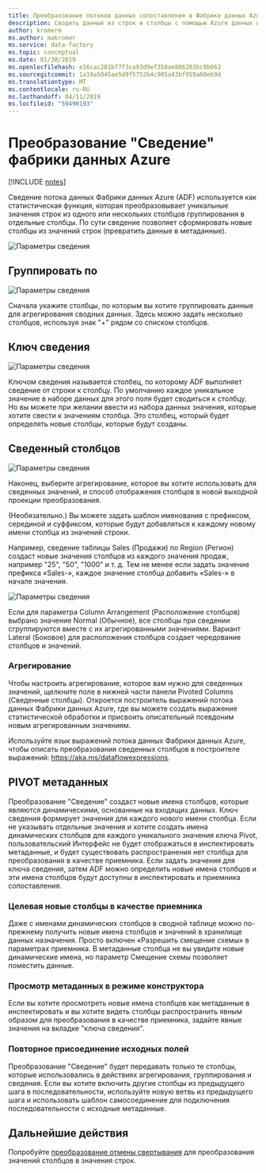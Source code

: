 ```yaml
---
title: Преобразование потоков данных сопоставления в Фабрике данных Azure с помощью функции сведения
description: Сводить данные из строк и столбцы с помощью Azure данных фабрики сопоставление данных потока преобразование «Сведение»
author: kromerm
ms.author: makromer
ms.service: data-factory
ms.topic: conceptual
ms.date: 01/30/2019
ms.openlocfilehash: e16cac281b77f3ca93d9ef358ae806203bc8b663
ms.sourcegitcommit: 1a19a5845ae5d9f5752b4c905a43bf959a60eb9d
ms.translationtype: MT
ms.contentlocale: ru-RU
ms.lasthandoff: 04/11/2019
ms.locfileid: "59490193"
---
```

# <a name="azure-data-factory-pivot-transformation"></a>Преобразование "Сведение" фабрики данных Azure
[!INCLUDE [notes](../../includes/data-factory-data-flow-preview.md)]

Сведение потока данных Фабрики данных Azure (ADF) используется как статистическая функция, которая преобразовывает уникальные значения строк из одного или нескольких столбцов группирования в отдельные столбцы. По сути сведение позволяет сформировать новые столбцы из значений строк (превратить данные в метаданные).

![Параметры сведения](media/data-flow/pivot1.png "Сведение 1")

## <a name="group-by"></a>Группировать по

![Параметры сведения](media/data-flow/pivot2.png "Сведение 2")

Сначала укажите столбцы, по которым вы хотите группировать данные для агрегирования сводных данных. Здесь можно задать несколько столбцов, используя знак "+" рядом со списком столбцов.

## <a name="pivot-key"></a>Ключ сведения

![Параметры сведения](media/data-flow/pivot3.png "Сведение 3")

Ключом сведения называется столбец, по которому ADF выполняет сведение от строки к столбцу. По умолчанию каждое уникальное значение в наборе данных для этого поля будет сводиться к столбцу. Но вы можете при желании ввести из набора данных значения, которые хотите свести к значениям столбца. Это столбец, который будет определять новые столбцы, которые будут созданы.

## <a name="pivoted-columns"></a>Сведенный столбцов

![Параметры сведения](media/data-flow/pivot4.png "Сведение 4")

Наконец, выберите агрегирование, которое вы хотите использовать для сведенных значений, и способ отображения столбцов в новой выходной проекции преобразования.

(Необязательно.) Вы можете задать шаблон именования с префиксом, серединой и суффиксом, которые будут добавляться к каждому новому имени столбца из значений строки.

Например, сведение таблицы Sales (Продажи) по Region (Регион) создаст новые значения столбцов из каждого значения продаж, например "25", "50", "1000" и т. д. Тем не менее если задать значение префикса «Sales-», каждое значение столбца добавить «Sales-» в начале значения.

![Параметры сведения](media/data-flow/pivot5.png "Сведение 5")

Если для параметра Column Arrangement (Расположение столбцов) выбрано значение Normal (Обычное), все столбцы при сведении сгруппируются вместе с их агрегированными значениями. Вариант Lateral (Боковое) для расположения столбцов создает чередование столбцов и значений.

### <a name="aggregation"></a>Агрегирование

Чтобы настроить агрегирование, которое вам нужно для сведенных значений, щелкните поле в нижней части панели Pivoted Columns (Сведенные столбцы). Откроется построитель выражений потока данных Фабрики данных Azure, где вы можете создать выражение статистической обработки и присвоить описательный псевдоним новым агрегированным значениям.

Используйте язык выражений потока данных Фабрики данных Azure, чтобы описать преобразования сведенных столбцов в построителе выражений: https://aka.ms/dataflowexpressions.

## <a name="pivot-metadata"></a>PIVOT метаданных

Преобразование "Сведение" создаст новые имена столбцов, которые являются динамическими, основанные на входящих данных. Ключ сведения формирует значения для каждого нового имени столбца. Если не указывать отдельные значения и хотите создать имена динамических столбцов для каждого уникального значения ключа Pivot, пользовательский Интерфейс не будет отображаться в инспектировать метаданные, и будет существовать распространения нет столбца для преобразования в качестве приемника. Если задать значения для ключа сведения, затем ADF можно определить новые имена столбцов и эти имена столбцов будут доступны в инспектировать и приемника сопоставления.

### <a name="landing-new-columns-in-sink"></a>Целевая новые столбцы в качестве приемника

Даже с именами динамических столбцов в сводной таблице можно по-прежнему получить новые имена столбцов и значений в хранилище данных назначения. Просто включен «Разрешить смещение схемы» в параметрах приемника. В метаданные столбца не вы увидите новые динамические имена, но параметр Смещение схемы позволяет поместить данные.

### <a name="view-metadata-in-design-mode"></a>Просмотр метаданных в режиме конструктора

Если вы хотите просмотреть новые имена столбцов как метаданные в инспектировать и вы хотите видеть столбцы распространить явным образом для преобразования в качестве приемника, задайте явные значения на вкладке "ключа сведения".

### <a name="how-to-rejoin-original-fields"></a>Повторное присоединение исходных полей
Преобразование "Сведение" будет передавать только те столбцы, которые использовались в действиях агрегирования, группирования и сведения. Если вы хотите включить другие столбцы из предыдущего шага в последовательности, используйте новую ветвь из предыдущего шага и использовать шаблон самосоединение для подключения последовательности с исходные метаданные.

## <a name="next-steps"></a>Дальнейшие действия

Попробуйте [преобразование отмены свертывания](data-flow-unpivot.md) для преобразования значений столбцов в значения строк. 
